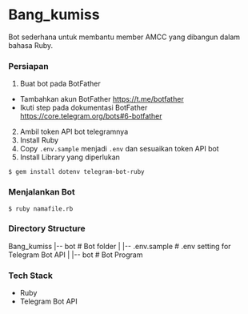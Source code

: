 # Bang_kumiss
Bot sederhana untuk membantu member AMCC yang dibangun dalam bahasa Ruby.

### Persiapan
1. Buat bot pada BotFather
- Tambahkan akun BotFather https://t.me/botfather
- Ikuti step pada dokumentasi BotFather https://core.telegram.org/bots#6-botfather
2. Ambil token API bot telegramnya
3. Install Ruby
4. Copy `.env.sample` menjadi `.env` dan sesuaikan token API bot
5. Install Library yang diperlukan
```shell
$ gem install dotenv telegram-bot-ruby
```

### Menjalankan Bot
```shell
$ ruby namafile.rb
```

### Directory Structure
Bang_kumiss
|-- bot                             # Bot folder
|   |-- .env.sample                 # .env setting for Telegram Bot API
|   |-- bot                         # Bot Program


### Tech Stack
- Ruby
- Telegram Bot API
